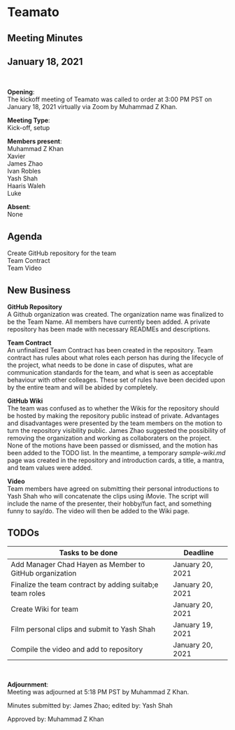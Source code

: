 # Teamato

## Meeting Minutes
## January 18, 2021
<br>

**Opening**:  
The kickoff meeting of Teamato was called to order at 3:00 PM PST on January 18, 2021 virtually via Zoom by Muhammad Z Khan.

**Meeting Type**:  
Kick-off, setup

**Members present**:  
Muhammad Z Khan  
Xavier  
James Zhao  
Ivan Robles  
Yash Shah  
Haaris Waleh  
Luke

**Absent**:  
None

## Agenda
Create GitHub repository for the team  
Team Contract  
Team Video

## New Business
**GitHub Repository**  
A Github organization was created. The organization name was finalized to be the Team Name. All members have currently been added. A private repository has been made with necessary READMEs and descriptions.

**Team Contract**  
An unfinalized Team Contract has been created in the repository. Team contract has rules about what roles each person has during the lifecycle of the project, what needs to be done in case of disputes, what are communication standards for the team, and what is seen as acceptable behaviour with other colleages. These set of rules have been decided upon by the entire team and will be abided by completely.

**GitHub Wiki**  
The team was confused as to whether the Wikis for the repository should be hosted by making the repository public instead of private. Advantages and disadvantages were presented by the team members on the motion to turn the repository visibility public. James Zhao suggested the possibility of removing the organization and working as collaboraters on the project. None of the motions have been passed or dismissed, and the motion has been added to the TODO list. In the meantime, a temporary *sample-wiki.md* page was created in the repository and introduction cards, a title, a mantra, and team values were added.

**Video**  
Team members have agreed on submitting their personal introductions to Yash Shah who will concatenate the clips using iMovie. The script will include the name of the presenter, their hobby/fun fact, and something funny to say/do. The video will then be added to the Wiki page.

## TODOs
| Tasks to be done | Deadline |
| ---------------- | -------- |
| Add Manager Chad Hayen as Member to GitHub organization | January 20, 2021 |
| Finalize the team contract by adding suitab;e team roles | January 20, 2021 |
| Create Wiki for team | January 20, 2021 |
| Film personal clips and submit to Yash Shah | January 19, 2021 |
| Compile the video and add to repository | January 20, 2021 |
<br>

**Adjournment**:  
Meeting was adjourned at 5:18 PM PST by Muhammad Z Khan.

Minutes submitted by: James Zhao; edited by: Yash Shah

Approved by: Muhammad Z Khan
